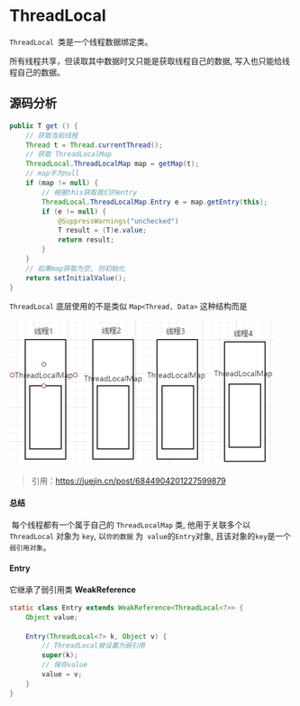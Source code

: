 # ThreadLocal

`ThreadLocal `类是一个线程数据绑定类。

所有线程共享，但读取其中数据时又只能是获取线程自己的数据, 写入也只能给线程自己的数据。



## 源码分析

```java
public T get () {
    // 获取当前线程
    Thread t = Thread.currentThread();
    // 获取 ThreadLocalMap
    ThreadLocal.ThreadLocalMap map = getMap(t);
    // map不为null
	if (map != null) {
		// 根据this获取我们的entry
		ThreadLocal.ThreadLocalMap.Entry e = map.getEntry(this);
		if (e != null) {
			@SuppressWarnings("unchecked")
			T result = (T)e.value;
			return result;
		}
	}
	// 如果map获取为空, 则初始化
	return setInitialValue();
}
```

`ThreadLocal` 底层使用的不是类似 `Map<Thread, Data>` 这种结构而是

<img src="ThreadLocal.assets/image-20201223223156312.png" alt="image-20201223223156312"  />



> 引用：https://juejin.cn/post/6844904201227599879

#### 总结

​		每个线程都有一个属于自己的 `ThreadLocalMap` 类, 他用于关联多个以 `ThreadLocal` 对象为 `key`, 以`你的数据` 为` value`的` Entry `对象, 且该对象的`key`是一个`弱引用对象`。

#### Entry

它继承了弱引用类 **WeakReference**

```java
static class Entry extends WeakReference<ThreadLocal<?>> {
    Object value;

    Entry(ThreadLocal<?> k, Object v) {
        // ThreadLocal被设置为弱引用
        super(k);
        // 保存value
        value = v;
    }
}
```



































